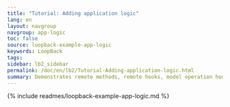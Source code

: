 ```yaml
---
title: "Tutorial: Adding application logic"
lang: en
layout: navgroup
navgroup: app-logic
toc: false
source: loopback-example-app-logic
keywords: LoopBack
tags:
sidebar: lb2_sidebar
permalink: /doc/en/lb2/Tutorial-Adding-application-logic.html
summary: Demonstrates remote methods, remote hooks, model operation hooks, boot scripts, middleware, and using the email connector in a LoopBack application.
---
```


{% include readmes/loopback-example-app-logic.md %}
